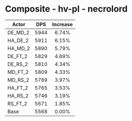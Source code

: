 # Composite - hv-pl - necrolord
| Actor | DPS | Increase |
|---|:---:|:---:|
|DE_MD_2|5944|6.74%|
|HA_DE_2|5911|6.15%|
|HA_MD_2|5890|5.79%|
|DE_FT_2|5829|4.69%|
|DE_RS_2|5810|4.34%|
|MD_FT_2|5809|4.33%|
|MD_RS_2|5789|3.97%|
|HA_FT_2|5765|3.53%|
|HA_RS_2|5746|3.19%|
|RS_FT_2|5671|1.85%|
|Base|5568|0.00%|
